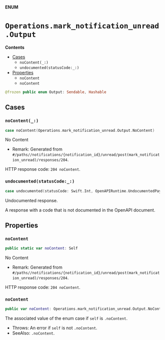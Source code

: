 **ENUM**

# `Operations.mark_notification_unread.Output`

**Contents**

- [Cases](#cases)
  - `noContent(_:)`
  - `undocumented(statusCode:_:)`
- [Properties](#properties)
  - `noContent`
  - `noContent`

```swift
@frozen public enum Output: Sendable, Hashable
```

## Cases
### `noContent(_:)`

```swift
case noContent(Operations.mark_notification_unread.Output.NoContent)
```

No Content

- Remark: Generated from `#/paths//notifications/{notification_id}/unread/post(mark_notification_unread)/responses/204`.

HTTP response code: `204 noContent`.

### `undocumented(statusCode:_:)`

```swift
case undocumented(statusCode: Swift.Int, OpenAPIRuntime.UndocumentedPayload)
```

Undocumented response.

A response with a code that is not documented in the OpenAPI document.

## Properties
### `noContent`

```swift
public static var noContent: Self
```

No Content

- Remark: Generated from `#/paths//notifications/{notification_id}/unread/post(mark_notification_unread)/responses/204`.

HTTP response code: `204 noContent`.

### `noContent`

```swift
public var noContent: Operations.mark_notification_unread.Output.NoContent
```

The associated value of the enum case if `self` is `.noContent`.

- Throws: An error if `self` is not `.noContent`.
- SeeAlso: `.noContent`.
